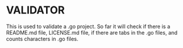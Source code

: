 # VALIDATOR
This is used to validate a .go project. 
So far it will check if there is a README.md file,
LICENSE.md file, if there are tabs in the .go files, 
and counts characters in .go files. 